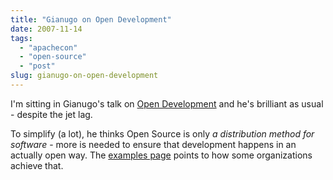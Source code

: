 ```yaml
---
title: "Gianugo on Open Development"
date: 2007-11-14
tags: 
  - "apachecon"
  - "open-source"
  - "post"
slug: gianugo-on-open-development
---
```


I'm sitting in Gianugo's talk on [Open Development](http://www.open-development.org/cgi-bin/twiki/view/Main/WebHome) and he's brilliant as usual - despite the jet lag.

To simplify (a lot), he thinks Open Source is only _a distribution method for software_ - more is needed to ensure that development happens in an actually open way. The [examples page](http://www.open-development.org/cgi-bin/twiki/view/Main/ExamplesWhatOpenDevelopmentMightBe) points to how some organizations achieve that.
